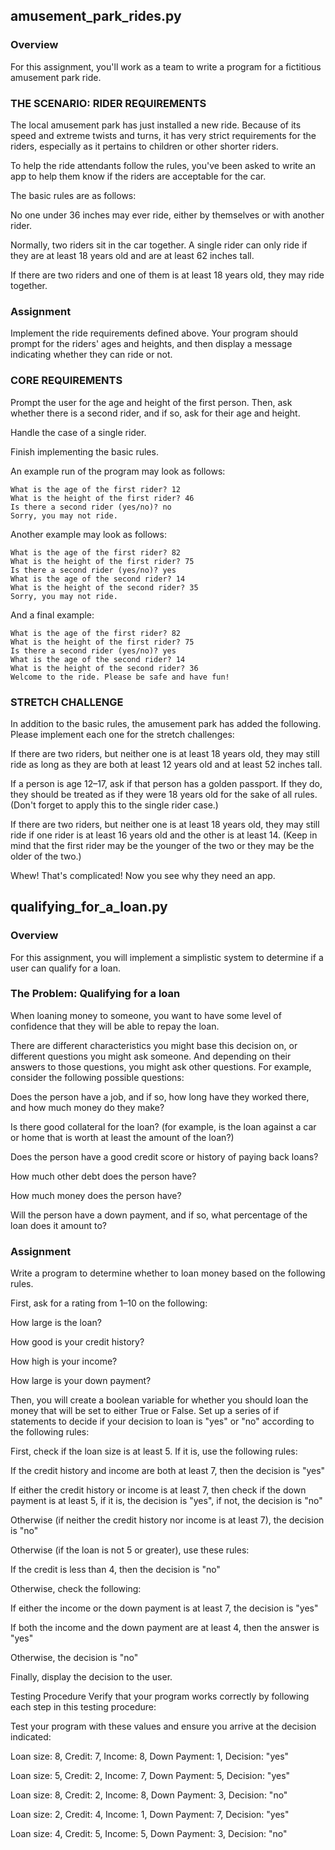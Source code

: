 ## amusement_park_rides.py

### Overview

For this assignment, you'll work as a team to write a program for a fictitious amusement park ride.

### THE SCENARIO: RIDER REQUIREMENTS

The local amusement park has just installed a new ride. Because of its speed and extreme twists and turns, it has very strict requirements for the riders, especially as it pertains to children or other shorter riders.

To help the ride attendants follow the rules, you've been asked to write an app to help them know if the riders are acceptable for the car.

The basic rules are as follows:

No one under 36 inches may ever ride, either by themselves or with another rider.

Normally, two riders sit in the car together. A single rider can only ride if they are at least 18 years old and are at least 62 inches tall.

If there are two riders and one of them is at least 18 years old, they may ride together.

### Assignment

Implement the ride requirements defined above. Your program should prompt for the riders' ages and heights, and then display a message indicating whether they can ride or not.

### CORE REQUIREMENTS

Prompt the user for the age and height of the first person. Then, ask whether there is a second rider, and if so, ask for their age and height.

Handle the case of a single rider.

Finish implementing the basic rules.

An example run of the program may look as follows:

```
What is the age of the first rider? 12
What is the height of the first rider? 46
Is there a second rider (yes/no)? no
Sorry, you may not ride.
```

Another example may look as follows:

```
What is the age of the first rider? 82
What is the height of the first rider? 75
Is there a second rider (yes/no)? yes
What is the age of the second rider? 14
What is the height of the second rider? 35
Sorry, you may not ride.
```

And a final example:

```
What is the age of the first rider? 82
What is the height of the first rider? 75
Is there a second rider (yes/no)? yes
What is the age of the second rider? 14
What is the height of the second rider? 36
Welcome to the ride. Please be safe and have fun!
```

### STRETCH CHALLENGE

In addition to the basic rules, the amusement park has added the following. Please implement each one for the stretch challenges:

If there are two riders, but neither one is at least 18 years old, they may still ride as long as they are both at least 12 years old and at least 52 inches tall.

If a person is age 12–17, ask if that person has a golden passport. If they do, they should be treated as if they were 18 years old for the sake of all rules. (Don't forget to apply this to the single rider case.)

If there are two riders, but neither one is at least 18 years old, they may still ride if one rider is at least 16 years old and the other is at least 14. (Keep in mind that the first rider may be the younger of the two or they may be the older of the two.)

Whew! That's complicated! Now you see why they need an app.

## qualifying_for_a_loan.py

### Overview

For this assignment, you will implement a simplistic system to determine if a user can qualify for a loan.

### The Problem: Qualifying for a loan

When loaning money to someone, you want to have some level of confidence that they will be able to repay the loan.

There are different characteristics you might base this decision on, or different questions you might ask someone. And depending on their answers to those questions, you might ask other questions. For example, consider the following possible questions:

Does the person have a job, and if so, how long have they worked there, and how much money do they make?

Is there good collateral for the loan? (for example, is the loan against a car or home that is worth at least the amount of the loan?)

Does the person have a good credit score or history of paying back loans?

How much other debt does the person have?

How much money does the person have?

Will the person have a down payment, and if so, what percentage of the loan does it amount to?

### Assignment

Write a program to determine whether to loan money based on the following rules.

First, ask for a rating from 1–10 on the following:

How large is the loan?

How good is your credit history?

How high is your income?

How large is your down payment?

Then, you will create a boolean variable for whether you should loan the money that will be set to either True or False. Set up a series of if statements to decide if your decision to loan is "yes" or "no" according to the following rules:

First, check if the loan size is at least 5. If it is, use the following rules:

If the credit history and income are both at least 7, then the decision is "yes"

If either the credit history or income is at least 7, then check if the down payment is at least 5, if it is, the decision is "yes", if not, the decision is "no"

Otherwise (if neither the credit history nor income is at least 7), the decision is "no"

Otherwise (if the loan is not 5 or greater), use these rules:

If the credit is less than 4, then the decision is "no"

Otherwise, check the following:

If either the income or the down payment is at least 7, the decision is "yes"

If both the income and the down payment are at least 4, then the answer is "yes"

Otherwise, the decision is "no"

Finally, display the decision to the user.

Testing Procedure
Verify that your program works correctly by following each step in this testing procedure:

Test your program with these values and ensure you arrive at the decision indicated:

Loan size: 8, Credit: 7, Income: 8, Down Payment: 1, Decision: "yes"

Loan size: 5, Credit: 2, Income: 7, Down Payment: 5, Decision: "yes"

Loan size: 8, Credit: 2, Income: 8, Down Payment: 3, Decision: "no"

Loan size: 2, Credit: 4, Income: 1, Down Payment: 7, Decision: "yes"

Loan size: 4, Credit: 5, Income: 5, Down Payment: 3, Decision: "no"
